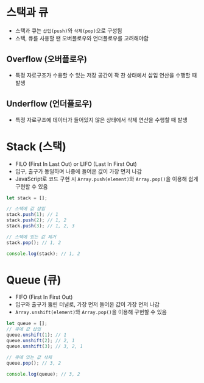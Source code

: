# 스택과 큐
- 스택과 큐는 `삽입(push)`와 `삭제(pop)`으로 구성됨
- 스택, 큐를 사용할 땐 오버플로우와 언더플로우를 고려해야함
## Overflow (오버플로우)
- 특정 자료구조가 수용할 수 있는 저장 공간이 꽉 찬 상태에서 삽입 연산을 수행할 때 발생

## Underflow (언더플로우)
- 특정 자료구조에 데이터가 들어있지 않은 상태에서 삭제 연산을 수행할 때 발생

# Stack (스택)
- FILO (First In Last Out) or LIFO (Last In First Out)
- 입구, 출구가 동일하며 나중에 들어온 값이 가장 먼저 나감
- JavaScript로 코드 구현 시 `Array.push(element)`와 `Array.pop()`을 이용해 쉽게 구현할 수 있음

```js
let stack = [];

// 스택에 값 삽입
stack.push(1); // 1
stack.push(2); // 1, 2
stack.push(3); // 1, 2, 3

// 스택에 있는 값 제거
stack.pop(); // 1, 2

console.log(stack); // 1, 2
```

# Queue (큐)
- FIFO (First In First Out) 
- 입구와 출구가 뚫린 터널로, 가장 먼저 들어온 값이 가장 먼저 나감
- `Array.unshift(element)`와 `Array.pop()`을 이용해 구현할 수 있음

```js
let queue = [];
// 큐에 값 삽입
queue.unshift(1); // 1
queue.unshift(2); // 2, 1
queue.unshift(3); // 3, 2, 1

// 큐에 있는 값 삭제
queue.pop(); // 3, 2

console.log(queue); // 3, 2
```